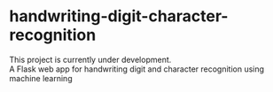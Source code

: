 # handwriting-digit-character-recognition
This project is currently under development.  
A Flask web app for handwriting digit and character recognition using machine learning
